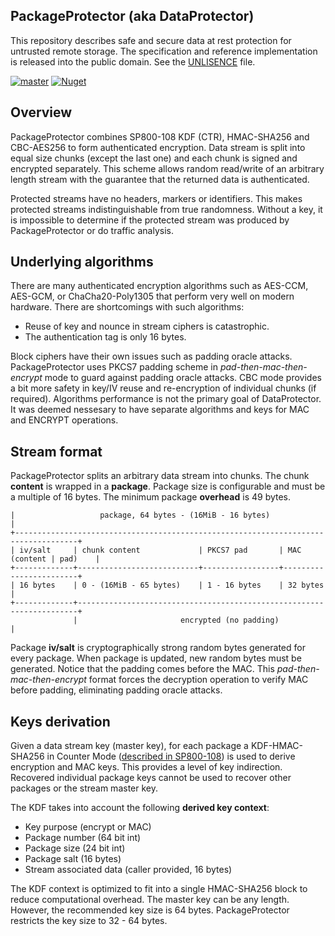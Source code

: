 ## PackageProtector (aka DataProtector)

This repository describes safe and secure data at rest protection for untrusted remote storage. The specification and reference implementation is released into the public domain. See the [UNLISENCE](UNLICENSE.md) file.

[![master](https://github.com/neliva/Neliva.Security.Cryptography.PackageProtector/workflows/master/badge.svg)](https://github.com/neliva/Neliva.Security.Cryptography.PackageProtector/actions?query=workflow%3Amaster)
[![Nuget](https://img.shields.io/nuget/v/Neliva.Security.Cryptography.PackageProtector?style=plastic)](https://www.nuget.org/packages/Neliva.Security.Cryptography.PackageProtector)

## Overview

PackageProtector combines SP800-108 KDF (CTR), HMAC-SHA256 and CBC-AES256 to form authenticated encryption. Data stream is split into equal size chunks (except the last one) and each chunk is signed and encrypted separately. This scheme allows random read/write of an arbitrary length stream with the guarantee that the returned data is authenticated.

Protected streams have no headers, markers or identifiers. This makes protected streams indistinguishable from true randomness. Without a key, it is impossible to determine if the protected stream was produced by PackageProtector or do traffic analysis.

## Underlying algorithms

There are many authenticated encryption algorithms such as AES-CCM, AES-GCM, or ChaCha20-Poly1305 that perform very well on modern hardware. There are shortcomings with such algorithms:
* Reuse of key and nounce in stream ciphers is catastrophic.
* The authentication tag is only 16 bytes.

Block ciphers have their own issues such as padding oracle attacks. PackageProtector uses PKCS7 padding scheme in *pad-then-mac-then-encrypt* mode to guard against padding oracle attacks. CBC mode provides a bit more safety in key/IV reuse and re-encryption of individual chunks (if required). Algorithms performance is not the primary goal of DataProtector. It was deemed nessesary to have separate algorithms and keys for MAC and ENCRYPT operations.

## Stream format

PackageProtector splits an arbitrary data stream into chunks. The chunk **content** is wrapped in a **package**. Package size is configurable and must be a multiple of 16 bytes. The minimum package **overhead** is 49 bytes.

```
|                   package, 64 bytes - (16MiB - 16 bytes)                           |
+------------------------------------------------------------------------------------+
| iv/salt     | chunk content             | PKCS7 pad       | MAC (content | pad)    |
+-------------+---------------------------+-----------------+------------------------+
| 16 bytes    | 0 - (16MiB - 65 bytes)    | 1 - 16 bytes    | 32 bytes               |
+-------------+----------------------------------------------------------------------+
              |                       encrypted (no padding)                         |
```
Package **iv/salt** is cryptographically strong random bytes generated for every package. When package is updated, new random bytes must be generated. Notice that the padding comes before the MAC. This *pad-then-mac-then-encrypt* format forces the decryption operation to verify MAC before padding, eliminating padding oracle attacks.

## Keys derivation

Given a data stream key (master key), for each package a KDF-HMAC-SHA256 in Counter Mode ([described in SP800-108](https://nvlpubs.nist.gov/nistpubs/Legacy/SP/nistspecialpublication800-108.pdf)) is used to derive encryption and MAC keys. This provides a level of key indirection. Recovered individual package keys cannot be used to recover other packages or the stream master key.

The KDF takes into account the following **derived key context**:
* Key purpose (encrypt or MAC)
* Package number (64 bit int)
* Package size (24 bit int)
* Package salt (16 bytes)
* Stream associated data (caller provided, 16 bytes)

The KDF context is optimized to fit into a single HMAC-SHA256 block to reduce computational overhead. The master key can be any length. However, the recommended key size is 64 bytes. PackageProtector restricts the key size to 32 - 64 bytes.
